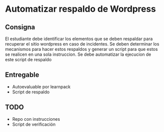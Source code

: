 # Automatizar respaldo de Wordpress

## Consigna

El estudiante debe identificar los elementos que se deben respaldar para recuperar el sitio wordpress en caso de incidentes. Se deben determinar los mecanismos para hacer estos respaldos y generar un script para que estos se realicen en una sola instruccion. Se debe automatizar la ejecucion de este script de respaldo

## Entregable

- Autoevaluable por learnpack
- Script de respaldo

## TODO

- Repo con instrucciones
- Script de verificación
